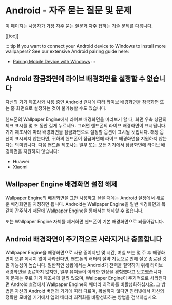 # Android - 자주 묻는 질문 및 문제

이 페이지는 사용자가 가장 자주 묻는 질문과 자주 접하는 기술 문제를 다룹니다.

[[toc]]

::: tip
If you want to connect your Android device to Windows to install more wallpapers? See our extensive Android pairing guide here:

* [Pairing Mobile Device with Windows](/mobile/pairing.html)
:::

## Android 잠금화면에 라이브 배경화면을 설정할 수 없습니다

자신의 기기 제조사와 사용 중인 Android 런처에 따라 라이브 배경화면을 잠금화면 또는 홈 화면으로 설정하는 것이 불가능할 수도 있습니다.

핸드폰의 Wallpaper Engine에서 라이브 배경화면을 미리보기 할 때, 화면 우측 상단의 체크 표시를 몇 초 동안 길게 누르세요. 그러면 핸드폰의 라이브 배경화면이 표시됩니다. 기기 제조사에 따라 배경화면을 잠금화면으로 설정할 옵션이 표시될 것입니다. 해당 옵션이 표시되지 않는다면, 귀하의 핸드폰이 잠금화면에 라이브 배경화면을 지원하지 않는다는 의미입니다. 다음 핸드폰 제조사는 일부 또는 모든 기기에서 잠금화면에 라이브 배경화면을 지원하지 않습니다:

* Huawei
* Xiaomi

## Wallpaper Engine 배경화면 설정 해제

Wallpaper Engine의 배경화면을 그만 사용하고 싶을 때에는 Android 설정에서 새로운 배경화면을 지정하면 됩니다. Android는 Wallpaper Engine을 일반 배경화면과 똑같이 간주하기 때문에 Wallpaper Engine을 통해서는 해제할 수 없습니다.

또는 Wallpaper Engine 자체를 제거하면 핸드폰이 기본 배경화면으로 되돌아갑니다.

## Android 배경화면이 주기적으로 사라지거나 충돌합니다

Wallpaper Engine을 배경화면으로 사용 중이지만 몇 시간, 며칠 또는 몇 주 후 배경화면이 오류 메시지 없이 사라진다면, 핸드폰의 배터리 절약 기능으로 인해 잘못 종료된 것일 가능성이 높습니다. 일반적인 상황에서는 Android가 전력을 절약하기 위해 라이브 배경화면을 종료하지 않지만, 일부 유저들이 이러한 현상을 경험했다고 보고했습니다. 이 문제는 주로 기기 제조사에 달려 있으며, Wallpaper Engine이 주기적으로 사라진다면 Android 설정에서 Wallpaper Engine의 배터리 최적화를 비활성화하십시오. 그 방법은 자신의 Android 버전과 기기에 따라 다르며, 확실하지 않다면 인터넷에서 자신의 정확한 모바일 기기에서 앱의 배터리 최적화를 비활성화하는 방법을 검색하십시오.